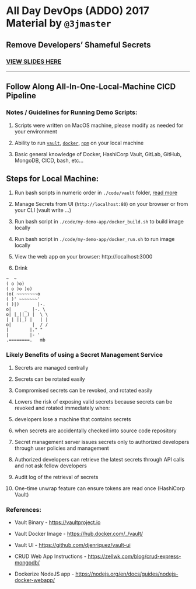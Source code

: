 # All Day DevOps (ADDO) 2017 Material by `@3jmaster`

## Remove Developers’ Shameful Secrets

### [VIEW SLIDES HERE](https://docs.google.com/presentation/d/1OiJD24-Mn4zoDZaDnAdl5bRfFsy_YmxZUdGuAhzuWZM/edit?usp=sharing)

***

## Follow Along All-In-One-Local-Machine CICD Pipeline

### Notes / Guidelines for Running Demo Scripts:

1. Scripts were written on MacOS machine, please modify as needed for your environment

2. Ability to run [`vault`](https://www.vaultproject.io/downloads.html), [`docker`](https://docs.docker.com/engine/installation/), [`npm`](https://www.npmjs.com/get-npm) on your local machine

3. Basic general knowledge of Docker, HashiCorp Vault, GitLab, GitHub, MongoDB, CICD, bash, etc...

## Steps for Local Machine:

1. Run bash scripts in numeric order in `./code/vault` folder, [read more](./code/vault/README_vault.md)

2. Manage Secrets from UI (`http://localhost:80`) on your browser or from your CLI (vault write ...)

3. Run bash script in `./code/my-demo-app/docker_build.sh` to build image locally

3. Run bash script in `./code/my-demo-app/docker_run.sh` to run image locally

4. View the web app on your browser: http://localhost:3000

5. Drink

  ```
  ~  ~
  ( o )o)
  ( o )o )o)
  (o( ~~~~~~~~o
  ( )' ~~~~~~~'
  ( )|)       |-.
  o|     _  |-. \
  o| |_||_) |  \ \
  | | ||_) |   | |
  o|        |  / /
  |        |." "
  |        |- '
  .========.   mb
  ```


### Likely Benefits of using a Secret Management Service

1. Secrets are managed centrally

2. Secrets can be rotated easily

3. Compromised secrets can be revoked, and rotated easily

4. Lowers the risk of exposing valid secrets because secrets can be revoked and rotated immediately when:
  1. developers lose a machine that contains secrets
  2. when secrets are accidentally checked into source code repository

5. Secret management server issues secrets only to authorized developers through user policies and management

6. Authorized developers can retrieve the latest secrets through API calls and not ask fellow developers

7. Audit log of the retrieval of secrets

8. One-time unwrap feature can ensure tokens are read once (HashiCorp Vault)

### References:

* Vault Binary - https://vaultproject.io

* Vault Docker Image - https://hub.docker.com/_/vault/

* Vault UI - https://github.com/djenriquez/vault-ui

* CRUD Web App Instructions - https://zellwk.com/blog/crud-express-mongodb/

* Dockerize NodeJS app - https://nodejs.org/en/docs/guides/nodejs-docker-webapp/
